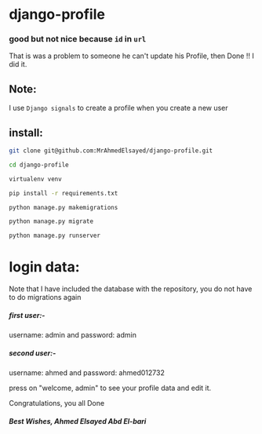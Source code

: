 # django-profile

### good but not nice because `id` in `url` 

 That is was a problem to someone he can't update his Profile, then Done !! I did it.

##  Note: 
I use `Django signals` to create a profile when you create a new user

##  install: 

```sh
git clone git@github.com:MrAhmedElsayed/django-profile.git

cd django-profile

virtualenv venv

pip install -r requirements.txt

python manage.py makemigrations

python manage.py migrate

python manage.py runserver
```

# login data:
Note that I have included the database with the repository, you do not have to do migrations again
##### first user:-
username: admin and password: admin

##### second user:-
username: ahmed and password: ahmed012732

press on "welcome, admin" to see your profile data and edit it.

Congratulations, you all Done
##### Best Wishes, Ahmed Elsayed Abd El-bari
